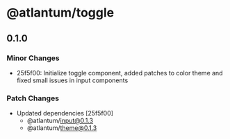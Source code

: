 # @atlantum/toggle

## 0.1.0

### Minor Changes

-   25f5f00: Initialize toggle component, added patches to color theme and fixed small issues in input components

### Patch Changes

-   Updated dependencies [25f5f00]
    -   @atlantum/input@0.1.3
    -   @atlantum/theme@0.1.3
